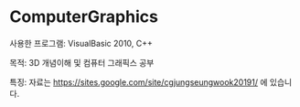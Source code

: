 # ComputerGraphics

사용한 프로그램: VisualBasic 2010, C++

목적: 3D 개념이해 및 컴퓨터 그래픽스 공부

특징: 자료는 https://sites.google.com/site/cgjungseungwook20191/ 에 있습니다.
